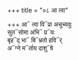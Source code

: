 +++
title = "०८ आ त्वा"

+++
आ᳓ त्वा वि᳓प्रा अचुच्यवुः  
सुत᳓सोमा अभि᳓ प्र᳓यः  
बृह᳓द् भा᳓ बि᳓भ्रतो हवि᳓र्  
अ᳓ग्ने म᳓र्ताय दाशु᳓षे